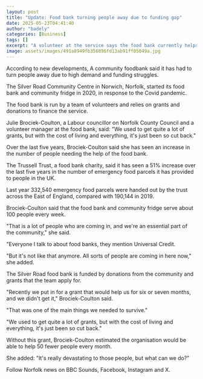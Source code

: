 ```yaml
---
layout: post
title: "Update: Food bank turning people away due to funding gap"
date: 2025-05-23T04:41:40
author: "badely"
categories: [Business]
tags: []
excerpt: "A volunteer at the service says the food bank currently helps about 100 people every week."
image: assets/images/491a8949fb356896fd13ab91ff05049a.jpg
---
```


According to new developments, A community foodbank said it has had to turn people away due to high demand and funding struggles. 

The Silver Road Community Centre in Norwich, Norfolk, started its food bank and community fridge in 2020, in response to the Covid pandemic. 

The food bank is run by a team of volunteers and relies on grants and donations to finance the service. 

Julie Brociek-Coulton, a Labour councillor on Norfolk County Council and a volunteer manager at the food bank, said: "We used to get quite a lot of grants, but with the cost of living and everything, it's just been so cut back."

Over the last five years, Brociek-Coulton said she has seen an increase in the number of people needing the help of the food bank. 

The Trussell Trust, a food bank charity, said it has seen a 51% increase over the last five years in the number of emergency food parcels it has provided to people in the UK.

Last year 332,540 emergency food parcels were handed out by the trust across the East of England, compared with 190,144 in 2019. 

Brociek-Coulton said that the food bank and community fridge serve about 100 people every week. 

"That is a lot of people who are coming in, and we're an essential part of the community," she said. 

"Everyone I talk to about food banks, they mention Universal Credit.

"But it's not like that anymore. All sorts of people are coming in here now," she added.

The Silver Road food bank is funded by donations from the community and grants that the team apply for. 

"Recently we put in for a grant that would help us for six or seven months, and we didn't get it," Brociek-Coulton said. 

"That was one of the main things we needed to survive."

"We used to get quite a lot of grants, but with the cost of living and everything, it's just been so cut back."

Without this grant, Brociek-Coulton estimated the organisation would be able to help 50 fewer people every month. 

She added: "It's really devastating to those people, but what can we do?" 

Follow Norfolk news on BBC Sounds, Facebook, Instagram and X.

